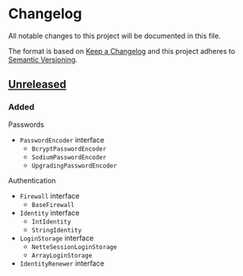 # Changelog

All notable changes to this project will be documented in this file.

The format is based on [Keep a Changelog](http://keepachangelog.com/en/1.0.0/)
and this project adheres to [Semantic Versioning](http://semver.org/spec/v2.0.0.html).

## [Unreleased](https://github.com/orisai/auth/compare/...HEAD)

### Added

Passwords
- `PasswordEncoder` interface
    - `BcryptPasswordEncoder`
    - `SodiumPasswordEncoder`
    - `UpgradingPasswordEncoder`

Authentication
- `Firewall` interface
    - `BaseFirewall`
- `Identity` interface
    - `IntIdentity`
    - `StringIdentity`
- `LoginStorage` interface
    - `NetteSessionLoginStorage`
    - `ArrayLoginStorage`
- `IdentityRenewer` interface
